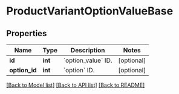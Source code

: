 # ProductVariantOptionValueBase

## Properties
Name | Type | Description | Notes
------------ | ------------- | ------------- | -------------
**id** | **int** | &#x60;option_value&#x60; ID. | [optional] 
**option_id** | **int** | &#x60;option&#x60; ID. | [optional] 

[[Back to Model list]](../../README.md#documentation-for-models) [[Back to API list]](../../README.md#documentation-for-api-endpoints) [[Back to README]](../../README.md)


